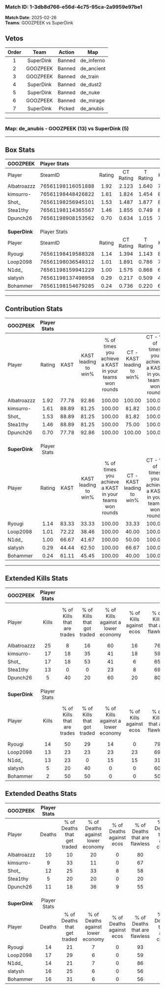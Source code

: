 ### Match ID: 1-3db8d766-e56d-4c75-95ca-2a9959e97be1  
**Match Date**: 2025-02-26  
**Teams**: GOOZPEEK vs SuperDink  

## Vetos  

| Order | Team | Action | Map |
| :---: | :--: | :----: | --- |
| 1 | SuperDink | Banned | de_inferno |
| 2 | GOOZPEEK | Banned | de_ancient |
| 3 | GOOZPEEK | Banned | de_train |
| 4 | SuperDink | Banned | de_dust2 |
| 5 | SuperDink | Banned | de_nuke |
| 6 | GOOZPEEK | Banned | de_mirage |
| 7 | SuperDink | Picked | de_anubis |

---  

### **Map**: de_anubis - GOOZPEEK (13) vs SuperDink (5)  
---  

## Box Stats  

| **GOOZPEEK**  | Player Stats      |        |           |          |       |       |       |         |        |      |     |
| :- | :- | :-: | :-: | :-: | :-: | :-: | :-: | :-: | :-: | :-: | :-: |
| Player        | SteamID           | Rating | CT Rating | T Rating | KAST  |  ADR  | Kills | Assists | Deaths | K/D  | HS% |
| Albatroazzz   | 76561198116051888 |  1.92  |   2.123   |  1.640   | 77.78 | 118.4 |  25   |    1    |   10   | 2.50 | 52  |
| kimsurro-     | 76561198448426822 |  1.61  |   1.824   |  1.454   | 88.89 | 101.3 |  17   |    5    |   9    | 1.89 | 47  |
| Shot_         | 76561198256945101 |  1.53  |   1.487   |  1.877   | 88.89 | 101.1 |  17   |    6    |   12   | 1.42 | 35  |
| Stea1thy      | 76561198114365567 |  1.46  |   1.855   |  0.749   | 88.89 | 74.1  |  13   |    6    |   5    | 2.60 | 53  |
| Dpunch26      | 76561198908153562 |  0.70  |   0.634   |  1.015   | 77.78 | 42.5  |   5   |    4    |   11   | 0.45 | 60  |
|               |                   |        |           |          |       |       |       |         |        |      |     |
|               |                   |        |           |          |       |       |       |         |        |      |     |
|               |                   |        |           |          |       |       |       |         |        |      |     |
| **SuperDink** | Player Stats      |        |           |          |       |       |       |         |        |      |     |
| Player        | SteamID           | Rating | CT Rating | T Rating | KAST  |  ADR  | Kills | Assists | Deaths | K/D  | HS% |
| Ryougi        | 76561198419588328 |  1.14  |   1.394   |  1.143   | 83.33 | 63.7  |  14   |    1    |   14   | 1.00 | 42  |
| Loop2098      | 76561198036549312 |  1.01  |   1.891   |  0.786   | 72.22 | 82.4  |  13   |    6    |   17   | 0.76 | 53  |
| N1dd_         | 76561198159941229 |  1.00  |   1.575   |  0.868   | 66.67 | 74.4  |  13   |    1    |   14   | 0.93 | 30  |
| slatysh       | 76561198137498958 |  0.29  |   0.217   |  0.509   | 44.44 | 34.4  |   5   |    5    |   16   | 0.31 |  0  |
| Bohammer      | 76561198154679285 |  0.24  |   0.736   |  0.220   | 61.11 | 26.9  |   2   |    5    |   16   | 0.13 | 50  |
---  

## Contribution Stats  

| **GOOZPEEK**  | Player Stats |       |                      |                                                        |                           |                                                             |                          |                                                            |
| :- | :-: | :-: | :-: | :-: | :-: | :-: | :-: | :-: |
| Player        |    Rating    | KAST  | KAST leading to win% | % of times you achieve a KAST in your teams won rounds | CT - KAST leading to win% | CT - % of times you achieve a KAST in your teams won rounds | T - KAST leading to win% | T - % of times you achieve a KAST in your teams won rounds |
| Albatroazzz   |     1.92     | 77.78 |        92.86         |                         100.00                         |          100.00           |                           100.00                            |          80.00           |                           100.00                           |
| kimsurro-     |     1.61     | 88.89 |        81.25         |                         100.00                         |           81.82           |                           100.00                            |          80.00           |                           100.00                           |
| Shot_         |     1.53     | 88.89 |        81.25         |                         100.00                         |           81.82           |                           100.00                            |          80.00           |                           100.00                           |
| Stea1thy      |     1.46     | 88.89 |        81.25         |                         100.00                         |           75.00           |                           100.00                            |          100.00          |                           100.00                           |
| Dpunch26      |     0.70     | 77.78 |        92.86         |                         100.00                         |          100.00           |                           100.00                            |          80.00           |                           100.00                           |
|               |              |       |                      |                                                        |                           |                                                             |                          |                                                            |
|               |              |       |                      |                                                        |                           |                                                             |                          |                                                            |
|               |              |       |                      |                                                        |                           |                                                             |                          |                                                            |
| **SuperDink** | Player Stats |       |                      |                                                        |                           |                                                             |                          |                                                            |
| Player        |    Rating    | KAST  | KAST leading to win% | % of times you achieve a KAST in your teams won rounds | CT - KAST leading to win% | CT - % of times you achieve a KAST in your teams won rounds | T - KAST leading to win% | T - % of times you achieve a KAST in your teams won rounds |
| Ryougi        |     1.14     | 83.33 |        33.33         |                         100.00                         |           33.33           |                           100.00                            |          33.33           |                           100.00                           |
| Loop2098      |     1.01     | 72.22 |        38.46         |                         100.00                         |           40.00           |                           100.00                            |          37.50           |                           100.00                           |
| N1dd_         |     1.00     | 66.67 |        41.67         |                         100.00                         |           50.00           |                           100.00                            |          37.50           |                           100.00                           |
| slatysh       |     0.29     | 44.44 |        62.50         |                         100.00                         |           66.67           |                           100.00                            |          60.00           |                           100.00                           |
| Bohammer      |     0.24     | 61.11 |        45.45         |                         100.00                         |           40.00           |                           100.00                            |          50.00           |                           100.00                           |
---  

## Extended Kills Stats  

| **GOOZPEEK**  | Player Stats |                            |                            |                                    |                         |                              |                                 |                                       |                    |           |
| :- | :-: | :-: | :-: | :-: | :-: | :-: | :-: | :-: | :-: | :-: |
| Player        |    Kills     | % of Kills that are trades | % of Kills that got traded | % of Kills against a lower economy | % of Kills against ecos | % of Kills that are flawless | % of Kills that are close duels | % of Kills that are assisted by flash | Pistol Round Kills | AWP Kills |
| Albatroazzz   |      25      |             8              |             16             |                 60                 |           16            |              76              |                0                |                   0                   |         0          |     4     |
| kimsurro-     |      17      |             18             |             35             |                 41                 |           18            |              59              |                0                |                   0                   |         0          |     1     |
| Shot_         |      17      |             18             |             53             |                 41                 |            6            |              65              |                0                |                   0                   |         4          |     1     |
| Stea1thy      |      13      |             0              |             0              |                 23                 |            8            |              69              |                0                |                   0                   |         0          |     2     |
| Dpunch26      |      5       |             40             |             20             |                 60                 |           20            |              80              |                0                |                   0                   |         0          |     0     |
|               |              |                            |                            |                                    |                         |                              |                                 |                                       |                    |           |
|               |              |                            |                            |                                    |                         |                              |                                 |                                       |                    |           |
|               |              |                            |                            |                                    |                         |                              |                                 |                                       |                    |           |
| **SuperDink** | Player Stats |                            |                            |                                    |                         |                              |                                 |                                       |                    |           |
| Player        |    Kills     | % of Kills that are trades | % of Kills that got traded | % of Kills against a lower economy | % of Kills against ecos | % of Kills that are flawless | % of Kills that are close duels | % of Kills that are assisted by flash | Pistol Round Kills | AWP Kills |
| Ryougi        |      14      |             50             |             29             |                 14                 |            0            |              79              |                7                |                   0                   |         3          |     1     |
| Loop2098      |      13      |             23             |             23             |                 23                 |           23            |              69              |                0                |                   8                   |         0          |     2     |
| N1dd_         |      13      |             23             |             0              |                 15                 |           15            |              31              |                8                |                   0                   |         0          |     4     |
| slatysh       |      5       |             20             |             40             |                 0                  |            0            |              60              |               20                |                   0                   |         0          |     0     |
| Bohammer      |      2       |             50             |             50             |                 0                  |            0            |              50              |                0                |                   0                   |         0          |     0     |
## Extended Deaths Stats  

| **GOOZPEEK**  | Player Stats |                             |                                   |                          |                               |                            |                           |               |
| :- | :-: | :-: | :-: | :-: | :-: | :-: | :-: | :-: |
| Player        |    Deaths    | % of Deaths that get traded | % of Deaths against lower economy | % of Deaths against ecos | % of Deaths that are flawless | % of Deaths that are close | % of Deaths while blinded | Deaths to AWP |
| Albatroazzz   |      10      |             10              |                20                 |            0             |              80               |             0              |             0             |       0       |
| kimsurro-     |      9       |             33              |                11                 |            0             |              67               |             0              |             0             |       1       |
| Shot_         |      12      |             25              |                33                 |            8             |              58               |             8              |             0             |       1       |
| Stea1thy      |      5       |             20              |                20                 |            0             |              20               |             0              |            20             |       0       |
| Dpunch26      |      11      |             18              |                36                 |            9             |              55               |             18             |             0             |       1       |
|               |              |                             |                                   |                          |                               |                            |                           |               |
|               |              |                             |                                   |                          |                               |                            |                           |               |
|               |              |                             |                                   |                          |                               |                            |                           |               |
| **SuperDink** | Player Stats |                             |                                   |                          |                               |                            |                           |               |
| Player        |    Deaths    | % of Deaths that get traded | % of Deaths against lower economy | % of Deaths against ecos | % of Deaths that are flawless | % of Deaths that are close | % of Deaths while blinded | Deaths to AWP |
| Ryougi        |      14      |             21              |                 7                 |            0             |              93               |             0              |             0             |       0       |
| Loop2098      |      17      |             29              |                 6                 |            0             |              59               |             0              |             0             |       2       |
| N1dd_         |      14      |             21              |                 7                 |            0             |              86               |             0              |             0             |       0       |
| slatysh       |      16      |             25              |                 6                 |            0             |              56               |             0              |             0             |       1       |
| Bohammer      |      16      |             31              |                 6                 |            0             |              56               |             0              |             0             |       1       |
